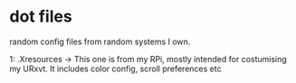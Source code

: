 # dot files
random config files from random systems I own.

1: .Xresources -> This one is from my RPi, mostly intended for costumising my URxvt. It includes color config, scroll preferences etc
